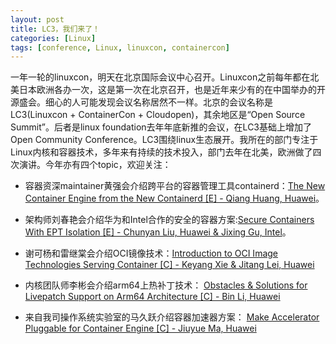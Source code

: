```yaml
---
layout: post
title: LC3，我们来了！
categories: [Linux]
tags: [conference, Linux, linuxcon, containercon]
---
```


一年一轮的linuxcon，明天在北京国际会议中心召开。Linuxcon之前每年都在北美日本欧洲各办一次，这是第一次在北京召开，也是近年来少有的在中国举办的开源盛会。细心的人可能发现会议名称居然不一样。北京的会议名称是LC3(Linuxcon + ContainerCon + Cloudopen)，其余地区是“Open Source Summit”。后者是linux foundation去年年底新推的会议，在LC3基础上增加了Open Community Conference。LC3围绕linux生态展开。我所在的部门专注于Linux内核和容器技术，多年来有持续的技术投入，部门去年在北美，欧洲做了四次演讲。今年亦有四个topic，欢迎关注：

*   容器资深maintainer黄强会介绍跨平台的容器管理工具containerd：[The New Container Engine from the New Containerd [E] - Qiang Huang, Huawei](https://lc3china2017.sched.com/event/AVBR/the-new-container-engine-from-the-new-containerd-e-qiang-huang-huawei)。

*   架构师刘春艳会介绍华为和Intel合作的安全的容器方案:[Secure Containers With EPT Isolation [E] - Chunyan Liu, Huawei & Jixing Gu, Intel](https://lc3china2017.sched.com/event/AV0F/secure-containers-with-ept-isolation-e-chunyan-liu-huawei-jixing-gu-intel)。

*   谢可杨和雷继棠会介绍OCI镜像技术：[Introduction to OCI Image Technologies Serving Container [C] - Keyang Xie & Jitang Lei, Huawei](https://lc3china2017.sched.com/event/AVBU/introduction-to-oci-image-technologies-serving-container-c-keyang-xie-jitang-lei-huawei)

*   内核团队师李彬会介绍arm64上热补丁技术： [Obstacles & Solutions for Livepatch Support on Arm64 Architecture [C] - Bin Li, Huawei](https://lc3china2017.sched.com/event/AVBC/obstacles-solutions-for-livepatch-support-on-arm64-architecture-c-bin-li-huawei)

*   来自我司操作系统实验室的马久跃介绍容器加速器方案： [Make Accelerator Pluggable for Container Engine [C] - Jiuyue Ma, Huawei](https://lc3china2017.sched.com/event/AVB7/make-accelerator-pluggable-for-container-engine-c-jiuyue-ma-huawei)

